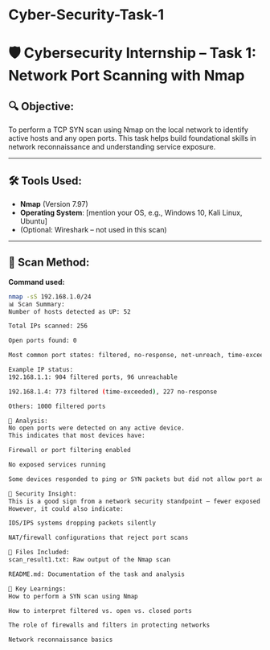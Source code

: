 # Cyber-Security-Task-1
# 🛡️ Cybersecurity Internship – Task 1: Network Port Scanning with Nmap

## 🔍 Objective:
To perform a TCP SYN scan using Nmap on the local network to identify active hosts and any open ports. This task helps build foundational skills in network reconnaissance and understanding service exposure.

---

## 🛠️ Tools Used:
- **Nmap** (Version 7.97)
- **Operating System**: [mention your OS, e.g., Windows 10, Kali Linux, Ubuntu]
- (Optional: Wireshark – not used in this scan)

---

## 📡 Scan Method:
**Command used:**
```bash
nmap -sS 192.168.1.0/24
📊 Scan Summary:
Number of hosts detected as UP: 52

Total IPs scanned: 256

Open ports found: 0

Most common port states: filtered, no-response, net-unreach, time-exceeded

Example IP status:
192.168.1.1: 904 filtered ports, 96 unreachable

192.168.1.4: 773 filtered (time-exceeded), 227 no-response

Others: 1000 filtered ports

🧠 Analysis:
No open ports were detected on any active device.
This indicates that most devices have:

Firewall or port filtering enabled

No exposed services running

Some devices responded to ping or SYN packets but did not allow port access

🔐 Security Insight:
This is a good sign from a network security standpoint — fewer exposed services reduce the attack surface.
However, it could also indicate:

IDS/IPS systems dropping packets silently

NAT/firewall configurations that reject port scans

📁 Files Included:
scan_result1.txt: Raw output of the Nmap scan

README.md: Documentation of the task and analysis

📌 Key Learnings:
How to perform a SYN scan using Nmap

How to interpret filtered vs. open vs. closed ports

The role of firewalls and filters in protecting networks

Network reconnaissance basics
